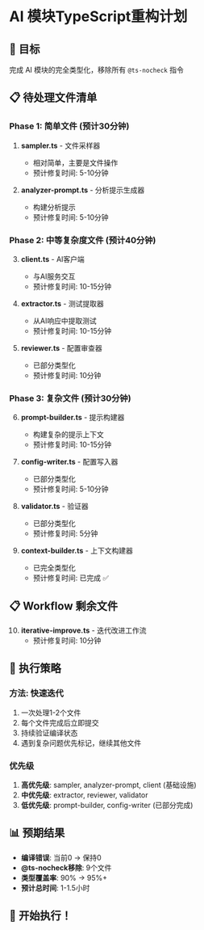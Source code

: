 # AI 模块TypeScript重构计划

## 🎯 目标
完成 AI 模块的完全类型化，移除所有 `@ts-nocheck` 指令

## 📋 待处理文件清单

### Phase 1: 简单文件 (预计30分钟)
1. **sampler.ts** - 文件采样器
   - 相对简单，主要是文件操作
   - 预计修复时间: 5-10分钟

2. **analyzer-prompt.ts** - 分析提示生成器
   - 构建分析提示
   - 预计修复时间: 5-10分钟

### Phase 2: 中等复杂度文件 (预计40分钟)
3. **client.ts** - AI客户端
   - 与AI服务交互
   - 预计修复时间: 10-15分钟

4. **extractor.ts** - 测试提取器
   - 从AI响应中提取测试
   - 预计修复时间: 10-15分钟

5. **reviewer.ts** - 配置审查器
   - 已部分类型化
   - 预计修复时间: 10分钟

### Phase 3: 复杂文件 (预计30分钟)
6. **prompt-builder.ts** - 提示构建器
   - 构建复杂的提示上下文
   - 预计修复时间: 10-15分钟

7. **config-writer.ts** - 配置写入器
   - 已部分类型化
   - 预计修复时间: 5-10分钟

8. **validator.ts** - 验证器
   - 已部分类型化
   - 预计修复时间: 5分钟

9. **context-builder.ts** - 上下文构建器
   - 已完全类型化
   - 预计修复时间: 已完成 ✅

## 📋 Workflow 剩余文件
10. **iterative-improve.ts** - 迭代改进工作流
    - 预计修复时间: 10分钟

## 🎯 执行策略

### 方法: 快速迭代
1. 一次处理1-2个文件
2. 每个文件完成后立即提交
3. 持续验证编译状态
4. 遇到复杂问题优先标记，继续其他文件

### 优先级
1. **高优先级**: sampler, analyzer-prompt, client (基础设施)
2. **中优先级**: extractor, reviewer, validator
3. **低优先级**: prompt-builder, config-writer (已部分完成)

## 📊 预期结果

- **编译错误**: 当前0 → 保持0
- **@ts-nocheck移除**: 9个文件
- **类型覆盖率**: 90% → 95%+
- **预计总时间**: 1-1.5小时

## 🚀 开始执行！
